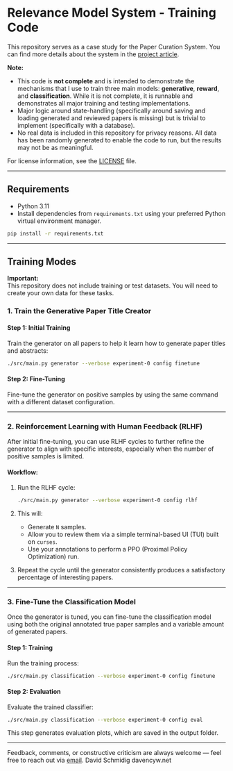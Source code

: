 # Relevance Model System - Training Code

This repository serves as a case study for the Paper Curation System. You can find more details about the system in the [project article](https://davencyw.github.io/davencyw.net/projects/paperviewer.html).  

**Note:**  
- This code is **not complete** and is intended to demonstrate the mechanisms that I use to train three main models: **generative**, **reward**, and **classification**. While it is not complete, it is runnable and demonstrates all major training and testing implementations.
- Major logic around state-handling (specifically around saving and loading generated and reviewed papers is missing) but is trivial to implement (specifically with a database).
- No real data is included in this repository for privacy reasons. All data has been randomly generated to enable the code to run, but the results may not be as meaningful.

For license information, see the [LICENSE](./LICENSE) file.  

---

## Requirements
- Python 3.11  
- Install dependencies from `requirements.txt` using your preferred Python virtual environment manager.  

```bash
pip install -r requirements.txt
```

---

## Training Modes

**Important:**  
This repository does not include training or test datasets. You will need to create your own data for these tasks.  

### 1. Train the Generative Paper Title Creator

#### Step 1: Initial Training
Train the generator on all papers to help it learn how to generate paper titles and abstracts:  

```bash
./src/main.py generator --verbose experiment-0 config finetune
```

#### Step 2: Fine-Tuning
Fine-tune the generator on positive samples by using the same command with a different dataset configuration.  

---

### 2. Reinforcement Learning with Human Feedback (RLHF)

After initial fine-tuning, you can use RLHF cycles to further refine the generator to align with specific interests, especially when the number of positive samples is limited.  

#### Workflow:
1. Run the RLHF cycle:  

   ```bash
   ./src/main.py generator --verbose experiment-0 config rlhf
   ```

2. This will:
   - Generate `N` samples.
   - Allow you to review them via a simple terminal-based UI (TUI) built on `curses`.
   - Use your annotations to perform a PPO (Proximal Policy Optimization) run.

3. Repeat the cycle until the generator consistently produces a satisfactory percentage of interesting papers.  

---

### 3. Fine-Tune the Classification Model

Once the generator is tuned, you can fine-tune the classification model using both the original annotated true paper samples and a variable amount of generated papers.  

#### Step 1: Training
Run the training process:  

```bash
./src/main.py classification --verbose experiment-0 config finetune
```

#### Step 2: Evaluation
Evaluate the trained classifier:  

```bash
./src/main.py classification --verbose experiment-0 config eval
```

This step generates evaluation plots, which are saved in the output folder.  

---

Feedback, comments, or constructive criticism are always welcome — feel free to reach out via [email](mailto:dave@davencyw.com).
David Schmidig
davencyw.net


